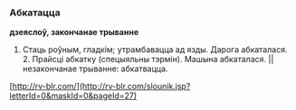 ### Абкатацца
**дзеяслоў, закончанае трыванне**

1. Стаць роўным, гладкім; утрамбавацца ад язды. Дарога абкаталася. 2. Прайсці абкатку (спецыяльны тэрмін). Машына абкаталася. || незакончанае трыванне: абкатвацца.

<a rel="author">[http://rv-blr.com/](http://rv-blr.com/slounik.jsp?letterId=0&maskId=0&pageId=27)</a>
